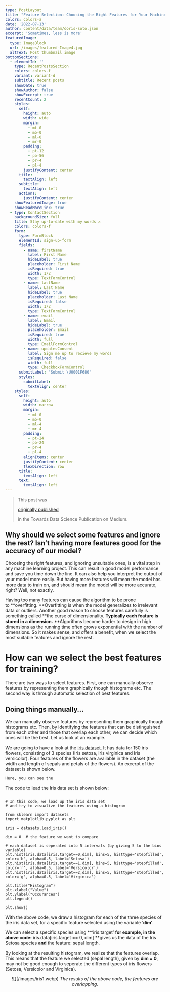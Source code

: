 ```yaml
---
type: PostLayout
title: "Feature Selection: Choosing the Right Features for Your Machine Learning Algorithm \U0001F30E"
colors: colors-a
date: '2022-07-13'
author: content/data/team/doris-soto.json
excerpt: 'Sometimes, less is more'
featuredImage:
  type: ImageBlock
  url: /images/featured-Image4.jpg
  altText: Post thumbnail image
bottomSections:
  - elementId: ''
    type: RecentPostsSection
    colors: colors-f
    variant: variant-d
    subtitle: Recent posts
    showDate: true
    showAuthor: false
    showExcerpt: true
    recentCount: 2
    styles:
      self:
        height: auto
        width: wide
        margin:
          - mt-0
          - mb-0
          - ml-0
          - mr-0
        padding:
          - pt-12
          - pb-56
          - pr-4
          - pl-4
        justifyContent: center
      title:
        textAlign: left
      subtitle:
        textAlign: left
      actions:
        justifyContent: center
    showFeaturedImage: true
    showReadMoreLink: true
  - type: ContactSection
    backgroundSize: full
    title: Stay up-to-date with my words ✍️
    colors: colors-f
    form:
      type: FormBlock
      elementId: sign-up-form
      fields:
        - name: firstName
          label: First Name
          hideLabel: true
          placeholder: First Name
          isRequired: true
          width: 1/2
          type: TextFormControl
        - name: lastName
          label: Last Name
          hideLabel: true
          placeholder: Last Name
          isRequired: false
          width: 1/2
          type: TextFormControl
        - name: email
          label: Email
          hideLabel: true
          placeholder: Email
          isRequired: true
          width: full
          type: EmailFormControl
        - name: updatesConsent
          label: Sign me up to recieve my words
          isRequired: false
          width: full
          type: CheckboxFormControl
      submitLabel: "Submit \U0001F680"
      styles:
        submitLabel:
          textAlign: center
    styles:
      self:
        height: auto
        width: narrow
        margin:
          - mt-0
          - mb-0
          - ml-4
          - mr-4
        padding:
          - pt-24
          - pb-24
          - pr-4
          - pl-4
        alignItems: center
        justifyContent: center
        flexDirection: row
      title:
        textAlign: left
      text:
        textAlign: left
---
```

> This post was
>
> [ originally published](https://medium.com/towards-data-science/feature-selection-choosing-the-right-features-for-your-machine-learning-algorithm-379bda9f3e05)
>
>  in the Towards Data Science Publication on Medium.

## Why should we select some features and ignore the rest? Isn’t having more features good for the accuracy of our model?

Choosing the right features, and ignoring unsuitable ones, is a vital step in any machine learning project. This can result in good model performance and save you time down the line. It can also help you interpret the output of your model more easily. But having more features will mean the model has more data to train on, and should mean the model will be more accurate, right? Well, not exactly.

Having too many features can cause the algorithm to be prone to **overfitting. **Overfitting is when the model generalizes to irrelevant data or outliers. Another good reason to choose features carefully is something called **the curse of dimensionality. **Typically each feature is stored in a dimension.** **Algorithms become harder to design in high dimensions as the running time often grows exponential with the number of dimensions. So it makes sense, and offers a benefit, when we select the most suitable features and ignore the rest.

# How can we select the best features for training?

There are two ways to select features. First, one can manually observe features by representing them graphically though histograms etc. The second way is through automatic selection of best features.

## Doing things manually…

We can manually observe features by representing them graphically though histograms etc. Then, by identifying the features that can be distinguished from each other and those that overlap each other, we can decide which ones will be the best. Let us look at an example.

We are going to have a look at the [iris dataset](https://www.kaggle.com/datasets/uciml/iris). It has data for 150 iris flowers, consisting of 3 species (Iris setosa, Iris virginica and Iris versicolor). Four features of the flowers are available in the dataset (the width and length of sepals and petals of the flowers). An excerpt of the dataset is shown below.

```
Here, you can see the 
```



The code to lead the Iris data set is shown below:

```

# In this code, we load up the iris data set 
# and try to visualize the features using a histogram

from sklearn import datasets
import matplotlib.pyplot as plt

iris = datasets.load_iris()

dim = 0  # the feature we want to compare

# each dataset is seperated into 5 intervals (by giving 5 to the bins variable)
plt.hist(iris.data[iris.target==0,dim], bins=5, histtype='stepfilled', color='b', alpha=0.5, label='Setosa')
plt.hist(iris.data[iris.target==1,dim], bins=5, histtype='stepfilled', color='r', alpha=0.5, label='Versicolor')
plt.hist(iris.data[iris.target==2,dim], bins=5, histtype='stepfilled', color='g', alpha=0.5, label='Virginica')

plt.title("Histogram")
plt.xlabel("Value")
plt.ylabel("Occurances")
plt.legend()

plt.show()
```

With the above code, we draw a histogram for each of the three species of the iris data set, for a specific feature selected using the variable ‘**dim’**.

We can select a specific species using **‘iris.target’ **for example, in the above code:** iris.data\[iris.target == 0, dim] **gives us the data of the Iris Setosa species **and** the feature: sepal length.

By looking at the resulting histogram, we realize that the features overlap. This means that the feature we selected (sepal length), given by **dim = 0**, may not be good enough to seperate the different types of iris flowers (Setosa, Versicolor and Virginica).

<p align="center">
![](/images/iris1.webp)
<em>The results of the above code, the features are overlapping.</em>
</p>


